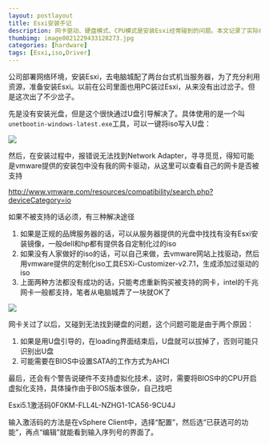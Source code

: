 ```yaml
---
layout: postlayout
title: Esxi安装手记
description: 网卡驱动、硬盘模式、CPU模式是安装Esxi经常碰到的问题。本文记录了实际在部署Esxi的时候碰到的这些困难和解决方案。
thumbimg: image0021229433128273.jpg
categories: [hardware]
tags: [Esxi,iso,Driver]
---
```


公司部署网络环境，安装Esxi，去电脑城配了两台台式机当服务器，为了充分利用资源，准备安装Esxi。以前在公司里面也用PC装过Esxi，从来没有出过岔子。但是这次出了不少岔子。

先是没有安装光盘，但是这个很快通过U盘引导解决了。具体使用的是一个叫`unetbootin-windows-latest.exe`工具，可以一键将iso写入U盘：

![](http://www.pchou.info/assert/img/2013-10-27-526d0f162be26.png)

然后，在安装过程中，报错说无法找到Network Adapter，寻寻觅觅，得知可能是vmware提供的安装包中没有我的网卡驱动，从这里可以查看自己的网卡是否被支持

<http://www.vmware.com/resources/compatibility/search.php?deviceCategory=io>

如果不被支持的话必须，有三种解决途径

1. 如果是正规的品牌服务器的话，可以从服务器提供的光盘中找找有没有Esxi安装镜像，一般dell和hp都有提供各自定制化过的iso
2. 如果没有人家做好的iso的话，可以自己来做，去vmware网站上找驱动，然后用vmware提供的定制化iso工具ESXi-Customizer-v2.7.1，生成添加过驱动的iso
3. 上面两种方法都没有成功的话，只能考虑重新购买被支持的网卡，intel的千兆网卡一般都支持，笔者从电脑城弄了一块就OK了

![](http://www.pchou.info/assert/img/2013-10-27-526d0f1633f10.png)

网卡关过了以后，又碰到无法找到硬盘的问题，这个问题可能是由于两个原因：

1. 如果是用U盘引导的，在loading界面结束后，U盘就可以拔掉了，否则可能只识别出U盘
2. 可能需要在BIOS中设置SATA的工作方式为AHCI

最后，还会有个警告说硬件不支持虚拟化技术，这时，需要将BIOS中的CPU开启虚拟化支持，具体操作由于BIOS版本很杂，自己找吧

Esxi5.1激活码0F0KM-FLL4L-NZHG1-1CA56-9CU4J

输入激活码的方法是在vSphere Client中，选择“配置”，然后选“已获选可的功能”，再点“编辑”就能看到输入序列号的界面了。